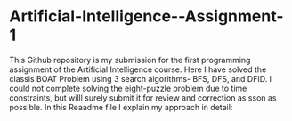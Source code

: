 # Artificial-Intelligence--Assignment-1

This Github repository is my submission for the first programming assignment of the Artificial Intelligence course. Here I have solved the classis BOAT Problem using 3 search algorithms- BFS, DFS, and DFID. I could not complete solving the eight-puzzle problem due to time constraints, but willl surely submit it for review and correction as sson as possible. In this Reaadme file I explain my approach in detail:
<br>
